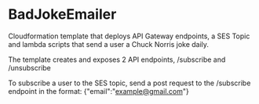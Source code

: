 # BadJokeEmailer
Cloudformation template that deploys API Gateway endpoints, a SES Topic and lambda scripts that send a user a Chuck Norris joke daily.


The template creates and exposes 2 API endpoints, /subscribe and /unsubscribe

To subscribe a user to the SES topic, send a post request to the /subscribe endpoint in the format:
{"email":"example@gmail.com"}


